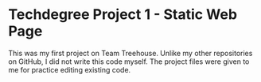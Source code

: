 # Techdegree Project 1 - Static Web Page

This was my first project on Team Treehouse. Unlike my other repositories on GitHub, I did not write this code myself. The project files were given to me for practice editing existing code.
